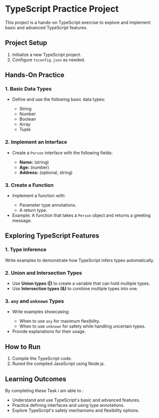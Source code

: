 <h1>TypeScript Practice Project</h1>
  <p>This project is a hands-on TypeScript exercise to explore and implement basic and advanced TypeScript features.</p>

  <h2>Project Setup</h2>
  <ol>
    <li>Initialize a new TypeScript project.</li>
    <li>Configure <code>tsconfig.json</code> as needed.</li>
  </ol>

  <h2>Hands-On Practice</h2>
  <h3>1. Basic Data Types</h3>
  <ul>
    <li>Define and use the following basic data types:</li>
    <ul>
      <li>String</li>
      <li>Number</li>
      <li>Boolean</li>
      <li>Array</li>
      <li>Tuple</li>
    </ul>
  </ul>

  <h3>2. Implement an Interface</h3>
  <ul>
    <li>Create a <code>Person</code> interface with the following fields:</li>
    <ul>
      <li><strong>Name:</strong> (string)</li>
      <li><strong>Age:</strong> (number)</li>
      <li><strong>Address:</strong> (optional, string)</li>
    </ul>
  </ul>

  <h3>3. Create a Function</h3>
  <ul>
    <li>Implement a function with:</li>
    <ul>
      <li>Parameter type annotations.</li>
      <li>A return type.</li>
    </ul>
    <li>Example: A function that takes a <code>Person</code> object and returns a greeting message.</li>
  </ul>

  <h2>Exploring TypeScript Features</h2>
  <h3>1. Type Inference</h3>
  <p>Write examples to demonstrate how TypeScript infers types automatically.</p>

  <h3>2. Union and Intersection Types</h3>
  <ul>
    <li>Use <strong>Union types (|)</strong> to create a variable that can hold multiple types.</li>
    <li>Use <strong>Intersection types (&)</strong> to combine multiple types into one.</li>
  </ul>

  <h3>3. <code>any</code> and <code>unknown</code> Types</h3>
  <ul>
    <li>Write examples showcasing:</li>
    <ul>
      <li>When to use <code>any</code> for maximum flexibility.</li>
      <li>When to use <code>unknown</code> for safety while handling uncertain types.</li>
    </ul>
    <li>Provide explanations for their usage.</li>
  </ul>

  <h2>How to Run</h2>
  <ol>
    <li>Compile the TypeScript code.</li>
    <li>Runed the compiled JavaScript using Node.js.</li>
  </ol>

  <h2>Learning Outcomes</h2>
  <p>By completing these Task i am able to :</p>
  <ul>
    <li>Understand and use TypeScript's basic and advanced features.</li>
    <li>Practice defining interfaces and using type annotations.</li>
    <li>Explore TypeScript's safety mechanisms and flexibility options.</li>
  </ul>
